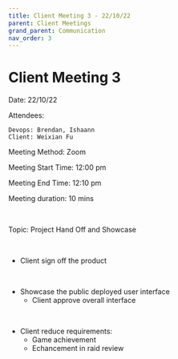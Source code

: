 ```yaml
---
title: Client Meeting 3 - 22/10/22
parent: Client Meetings
grand_parent: Communication
nav_order: 3
---
```

# Client Meeting 3
Date: 22/10/22

Attendees: 
    
    Devops: Brendan, Ishaann 
    Client: Weixian Fu

Meeting Method: Zoom

Meeting Start Time: 12:00 pm 

Meeting End Time:   12:10 pm

Meeting duration: 10 mins  

<p>&nbsp;</p>
Topic: Project Hand Off and Showcase 

<p>&nbsp;</p>

- Client sign off the product

<p>&nbsp;</p>

- Showcase the public deployed user interface
    - Client approve overall interface 

<p>&nbsp;</p>

- Client reduce requirements: 
    - Game achievement
    - Echancement in raid review  

